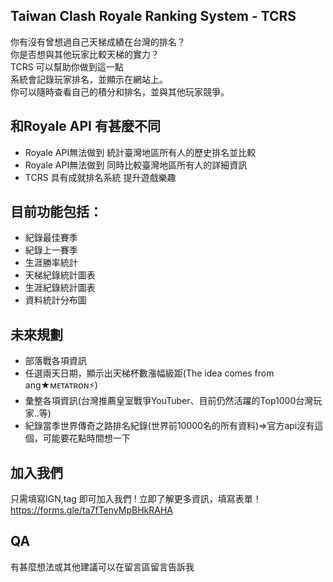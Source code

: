 ## Taiwan Clash Royale Ranking System - TCRS
你有沒有曾想過自己天梯成績在台灣的排名？</br>
你是否想與其他玩家比較天梯的實力？</br>
TCRS 可以幫助你做到這一點</br>
系統會記錄玩家排名，並顯示在網站上。</br>
你可以隨時查看自己的積分和排名，並與其他玩家競爭。

## 和Royale API 有甚麼不同
- Royale API無法做到 統計臺灣地區所有人的歷史排名並比較
- Royale API無法做到 同時比較臺灣地區所有人的詳細資訊
- TCRS 具有成就排名系統 提升遊戲樂趣

## 目前功能包括：
- 紀錄最佳賽季
- 紀錄上一賽季
- 生涯勝率統計
- 天梯紀錄統計圖表
- 生涯紀錄統計圖表
- 資料統計分布圖

## 未來規劃
- 部落戰各項資訊
- 任選兩天日期，顯示出天梯杯數漲幅級距(The idea comes from ang★ᴍᴇᴛᴀᴛʀᴏɴ⚡)
- 彙整各項資訊(台灣推薦皇室戰爭YouTuber、目前仍然活躍的Top1000台灣玩家..等)
- 紀錄當季世界傳奇之路排名紀錄(世界前10000名的所有資料)=>官方api沒有這個，可能要花點時間想一下

## 加入我們
只需填寫IGN,tag 即可加入我們 !
立即了解更多資訊，填寫表單！
https://forms.gle/ta7fTenyMpBHkRAHA

## QA
有甚麼想法或其他建議可以在留言區留言告訴我</br>



